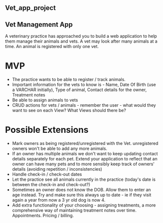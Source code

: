 ## Vet_app_project

## Vet Management App
A veterinary practice has approached you to build a web application to help them manage their animals and vets. 
A vet may look after many animals at a time. 
An animal is registered with only one vet.

# MVP
* The practice wants to be able to register / track animals.
* Important information for the vets to know is - Name, Date Of Birth (use a VARCHAR initially), Type of animal, Contact details for the owner, Treatment notes
* Be able to assign animals to vets
* CRUD actions for vets / animals - remember the user - what would they want to see on each View? What Views should there be?

# Possible Extensions
* Mark owners as being registered/unregistered with the Vet. unregistered owners won't be able to add any more animals.
* If an owner has multiple animals we don't want to keep updating contact details separately for each pet. Extend your application to reflect that an owner can have many pets and to more sensibly keep track of owners' details (avoiding repetition / inconsistencies)
* Handle check-in / check-out dates
* Let the practice see all animals currently in the practice (today's date is between the check-in and check-out?)
* Sometimes an owner does not know the DOB. Allow them to enter an age instead. Try and make sure this always up to date - ie if they visit again a year from now a 3 yr old dog is now 4.
* Add extra functionality of your choosing - assigning treatments, a more comprehensive way of maintaining treatment notes over time. Appointments. Pricing / billing.